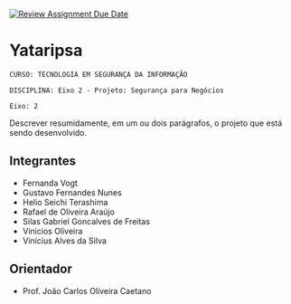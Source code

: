 [![Review Assignment Due Date](https://classroom.github.com/assets/deadline-readme-button-22041afd0340ce965d47ae6ef1cefeee28c7c493a6346c4f15d667ab976d596c.svg)](https://classroom.github.com/a/saSEw7Pb)
# Yataripsa

`CURSO: TECNOLOGIA EM SEGURANÇA DA INFORMAÇÃO`

`DISCIPLINA: Eixo 2 - Projeto: Segurança para Negócios`

`Eixo: 2`

Descrever resumidamente, em um ou dois parágrafos, o projeto que está sendo desenvolvido.

## Integrantes

* Fernanda Vogt
* Gustavo Fernandes Nunes
* Helio Seichi Terashima
* Rafael de Oliveira Araújo
* Silas Gabriel Goncalves de Freitas
* Vinicios Oliveira
* Vinícius Alves da Silva



## Orientador

* Prof. João Carlos Oliveira Caetano


